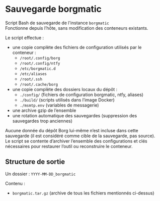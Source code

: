 # Sauvegarde borgmatic

Script Bash de sauvegarde de l'instance `borgmatic`  
Fonctionne depuis l’hôte, sans modification des conteneurs existants.

Le script effectue :
- une copie complète des fichiers de configuration utilisés par le conteneur :
  - `/root/.config/borg`
  - `/root/.config/ntfy`
  - `/etc/borgmatic.d`
  - `/etc/aliases`
  - `/root/.ssh`
  - `/root/.cache/borg`
- une copie complète des dossiers locaux du dépôt :
  - `./config/` (fichiers de configuration borgmatic, ntfy, aliases)
  - `./build/` (scripts utilisés dans l’image Docker)
  - `./msmtp.env` (variables de messagerie)
- une archive gzip de l’ensemble
- une rotation automatique des sauvegardes (suppression des sauvegardes trop anciennes)

Aucune donnée du dépôt Borg lui-même n’est incluse dans cette sauvegarde (il est considéré comme cible de la sauvegarde, pas source).  
Le script se contente d’archiver l’ensemble des configurations et clés nécessaires pour restaurer l’outil ou reconstruire le conteneur.

## Structure de sortie

Un dossier : `YYYY-MM-DD_borgmatic`

Contenu :
- `borgmatic.tar.gz` (archive de tous les fichiers mentionnés ci-dessus)

